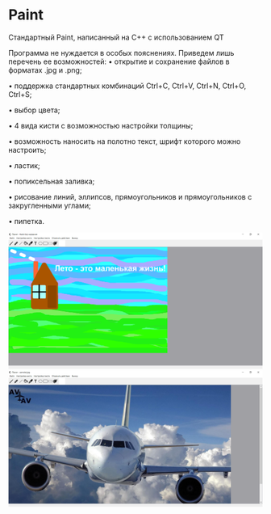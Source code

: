 # Paint
Стандартный Paint, написанный на С++ с использованием QT

Программа не нуждается в особых пояснениях. Приведем лишь перечень ее возможностей:
• открытие и сохранение файлов в форматах .jpg и .png;

• поддержка стандартных комбинаций Ctrl+C, Ctrl+V, Ctrl+N, Ctrl+O, Ctrl+S;

• выбор цвета;

• 4 вида кисти с возможностью настройки толщины;

• возможность наносить на полотно текст, шрифт которого можно настроить;

• ластик;

• попиксельная заливка;

• рисование линий, эллипсов, прямоугольников и прямоугольников с закругленными углами;

• пипетка.

![Alt text](1.PNG?raw=true "Картинка создана в самой программе")
![Alt text](2.PNG?raw=true "Открыть картинку из интернета")

